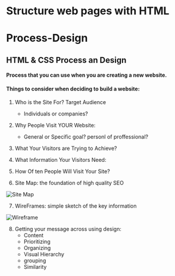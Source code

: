 # Structure web pages with HTML

# Process-Design

## HTML & CSS Process an Design

#### **Process that you can use when you are creating a new website.**

#### Things to consider when deciding to build a website:
1) Who is the Site For?  Target Audience
   - Individuals or companies?
2) Why People Visit YOUR Website:
   - General or Specific goal? personl of proffessional?


3) What Your Visitors are Trying to Achieve?
4) What Information Your Visitors Need:
5) How Of ten People Will Visit Your Site?
6) Site Map: the foundation of high quality SEO

![Site Map](https://cdn6.f-cdn.com/files/download/107256233/1.png)

7) WireFrames: simple sketch of the key information

![Wireframe](https://cloud.netlifyusercontent.com/assets/344dbf88-fdf9-42bb-adb4-46f01eedd629/ea9c8dbd-721d-4454-8951-481ad26b7bc5/contact-page-wireframe-mini.jpg)

8) Getting your message across using design:
   - Content
   - Prioritizing
   - Organizing
   - Visual Hierarchy
   - grouping
   - Similarity


